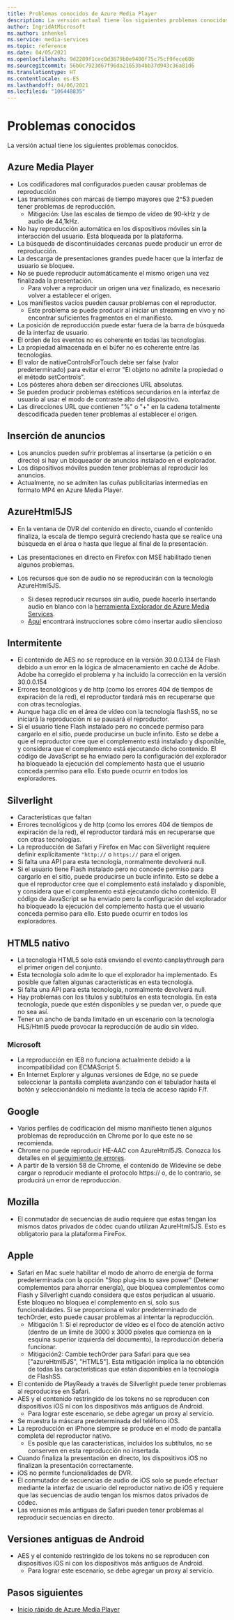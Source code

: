 ```yaml
---
title: Problemas conocidos de Azure Media Player
description: La versión actual tiene los siguientes problemas conocidos.
author: IngridAtMicrosoft
ms.author: inhenkel
ms.service: media-services
ms.topic: reference
ms.date: 04/05/2021
ms.openlocfilehash: 9d2289f1cec0d3679b0e9400f75c75cf9fece60b
ms.sourcegitcommit: 56b0c7923d67f96da21653b4bb37d943c36a81d6
ms.translationtype: HT
ms.contentlocale: es-ES
ms.lasthandoff: 04/06/2021
ms.locfileid: "106448835"
---
```

# <a name="known-issues"></a>Problemas conocidos #

La versión actual tiene los siguientes problemas conocidos.

## <a name="azure-media-player"></a>Azure Media Player ##

- Los codificadores mal configurados pueden causar problemas de reproducción
- Las transmisiones con marcas de tiempo mayores que 2^53 pueden tener problemas de reproducción.
  - Mitigación: Use las escalas de tiempo de vídeo de 90-kHz y de audio de 44,1kHz.
- No hay reproducción automática en los dispositivos móviles sin la interacción del usuario. Está bloqueada por la plataforma.
- La búsqueda de discontinuidades cercanas puede producir un error de reproducción.
- La descarga de presentaciones grandes puede hacer que la interfaz de usuario se bloquee.
- No se puede reproducir automáticamente el mismo origen una vez finalizada la presentación.
  - Para volver a reproducir un origen una vez finalizado, es necesario volver a establecer el origen.
- Los manifiestos vacíos pueden causar problemas con el reproductor.
  - Este problema se puede producir al iniciar un streaming en vivo y no encontrar suficientes fragmentos en el manifiesto.
- La posición de reproducción puede estar fuera de la barra de búsqueda de la interfaz de usuario.
- El orden de los eventos no es coherente en todas las tecnologías.
- La propiedad almacenada en el búfer no es coherente entre las tecnologías.
- El valor de nativeControlsForTouch debe ser false (valor predeterminado) para evitar el error "El objeto no admite la propiedad o el método setControls".
- Los pósteres ahora deben ser direcciones URL absolutas.
- Se pueden producir problemas estéticos secundarios en la interfaz de usuario al usar el modo de contraste alto del dispositivo.
- Las direcciones URL que contienen "%" o "+" en la cadena totalmente descodificada pueden tener problemas al establecer el origen.

## <a name="ad-insertion"></a>Inserción de anuncios ##

- Los anuncios pueden sufrir problemas al insertarse (a petición o en directo) si hay un bloqueador de anuncios instalado en el explorador.
- Los dispositivos móviles pueden tener problemas al reproducir los anuncios.
- Actualmente, no se admiten las cuñas publicitarias intermedias en formato MP4 en Azure Media Player.

## <a name="azurehtml5js"></a>AzureHtml5JS ##

- En la ventana de DVR del contenido en directo, cuando el contenido finaliza, la escala de tiempo seguirá creciendo hasta que se realice una búsqueda en el área o hasta que llegue al final de la presentación.
- Las presentaciones en directo en Firefox con MSE habilitado tienen algunos problemas.

- Los recursos que son de audio no se reproducirán con la tecnología AzureHtml5JS.
  - Si desea reproducir recursos sin audio, puede hacerlo insertando audio en blanco con la [herramienta Explorador de Azure Media Services](https://aka.ms/amse).
  - [Aquí](../previous/media-services-advanced-encoding-with-mes.md#silent_audio) encontrará instrucciones sobre cómo insertar audio silencioso

## <a name="flash"></a>Intermitente ##

- El contenido de AES no se reproduce en la versión 30.0.0.134 de Flash debido a un error en la lógica de almacenamiento en caché de Adobe. Adobe ha corregido el problema y ha incluido la corrección en la versión 30.0.0.154
- Errores tecnológicos y de http (como los errores 404 de tiempos de expiración de la red), el reproductor tardará más en recuperarse que con otras tecnologías.
- Aunque haga clic en el área de vídeo con la tecnología flashSS, no se iniciará la reproducción ni se pausará el reproductor.
- Si el usuario tiene Flash instalado pero no concede permiso para cargarlo en el sitio, puede producirse un bucle infinito. Esto se debe a que el reproductor cree que el complemento está instalado y disponible, y considera que el complemento está ejecutando dicho contenido. El código de JavaScript se ha enviado pero la configuración del explorador ha bloqueado la ejecución del complemento hasta que el usuario conceda permiso para ello. Esto puede ocurrir en todos los exploradores.  

## <a name="silverlight"></a>Silverlight ##

- Características que faltan
- Errores tecnológicos y de http (como los errores 404 de tiempos de expiración de la red), el reproductor tardará más en recuperarse que con otras tecnologías.
- La reproducción de Safari y Firefox en Mac con Silverlight requiere definir explícitamente `"http://` o `https://` para el origen.
- Si falta una API para esta tecnología, normalmente devolverá null.
- Si el usuario tiene Flash instalado pero no concede permiso para cargarlo en el sitio, puede producirse un bucle infinito. Esto se debe a que el reproductor cree que el complemento está instalado y disponible, y considera que el complemento está ejecutando dicho contenido. El código de JavaScript se ha enviado pero la configuración del explorador ha bloqueado la ejecución del complemento hasta que el usuario conceda permiso para ello. Esto puede ocurrir en todos los exploradores.  

## <a name="native-html5"></a>HTML5 nativo ##

- La tecnología HTML5 solo está enviando el evento canplaythrough para el primer origen del conjunto.
- Esta tecnología solo admite lo que el explorador ha implementado.  Es posible que falten algunas características en esta tecnología.  
- Si falta una API para esta tecnología, normalmente devolverá null.
- Hay problemas con los títulos y subtítulos en esta tecnología. En esta tecnología, puede que estén disponibles y se puedan ver, o puede que no sea así.
- Tener un ancho de banda limitado en un escenario con la tecnología HLS/Html5 puede provocar la reproducción de audio sin vídeo.

### <a name="microsoft"></a>Microsoft ###

- La reproducción en IE8 no funciona actualmente debido a la incompatibilidad con ECMAScript 5.
- En Internet Explorer y algunas versiones de Edge, no se puede seleccionar la pantalla completa avanzando con el tabulador hasta el botón y seleccionándolo ni mediante la tecla de acceso rápido F/f.

## <a name="google"></a>Google ##

- Varios perfiles de codificación del mismo manifiesto tienen algunos problemas de reproducción en Chrome por lo que este no se recomienda.
- Chrome no puede reproducir HE-AAC con AzureHtml5JS. Conozca los detalles en el [seguimiento de errores](https://bugs.chromium.org/p/chromium/issues/detail?id=534301).
- A partir de la versión 58 de Chrome, el contenido de Widevine se debe cargar o reproducir mediante el protocolo https:// o, de lo contrario, se producirá un error de reproducción.

## <a name="mozilla"></a>Mozilla ##

- El conmutador de secuencias de audio requiere que estas tengan los mismos datos privados de códec cuando utilizan AzureHtml5JS. Esto es obligatorio para la plataforma FireFox.

## <a name="apple"></a>Apple ##

- Safari en Mac suele habilitar el modo de ahorro de energía de forma predeterminada con la opción "Stop plug-ins to save power" (Detener complementos para ahorrar energía), que bloquea complementos como Flash y Silverlight cuando considera que estos perjudican al usuario. Este bloqueo no bloquea el complemento en sí, solo sus funcionalidades. Si se proporciona el valor predeterminado de techOrder, esto puede causar problemas al intentar la reproducción.
  - Mitigación 1: Si el reproductor de vídeo es el foco de atención activo (dentro de un límite de 3000 x 3000 píxeles que comienza en la esquina superior izquierda del documento), la reproducción debería funcionar.
  - Mitigación2: Cambie techOrder para Safari para que sea ["azureHtml5JS", "HTML5"]. Esta mitigación implica la no obtención de todas las características que están disponibles en la tecnología de FlashSS.
- El contenido de PlayReady a través de Silverlight puede tener problemas al reproducirse en Safari.
- AES y el contenido restringido de los tokens no se reproducen con dispositivos iOS ni con los dispositivos más antiguos de Android.
  - Para lograr este escenario, se debe agregar un proxy al servicio.
- Se muestra la máscara predeterminada del teléfono iOS.
- La reproducción en iPhone siempre se produce en el modo de pantalla completa del reproductor nativo.
  - Es posible que las características, incluidos los subtítulos, no se conserven en esta reproducción no insertada.
- Cuando finaliza la presentación en directo, los dispositivos iOS no finalizan la presentación correctamente.
- iOS no permite funcionalidades de DVR.
- El conmutador de secuencias de audio de iOS solo se puede efectuar mediante la interfaz de usuario del reproductor nativo de iOS y requiere que las secuencias de audio tengan los mismos datos privados de códec.
- Las versiones más antiguas de Safari pueden tener problemas al reproducir secuencias en directo.

## <a name="older-android"></a>Versiones antiguas de Android ##

- AES y el contenido restringido de los tokens no se reproducen con dispositivos iOS ni con los dispositivos más antiguos de Android.
  - Para lograr este escenario, se debe agregar un proxy al servicio.

## <a name="next-steps"></a>Pasos siguientes ##

- [Inicio rápido de Azure Media Player](azure-media-player-quickstart.md)

